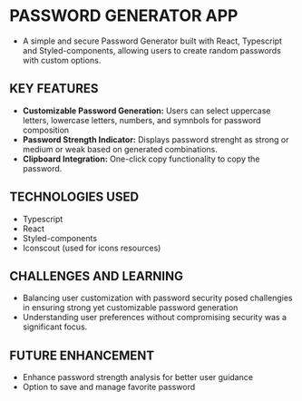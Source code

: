 # PASSWORD GENERATOR APP
- A simple and secure Password Generator built with React, Typescript and Styled-components, allowing users to create random passwords with custom options.
  
## KEY FEATURES
+ **Customizable Password Generation:**  Users can select uppercase letters, lowercase letters, numbers, and symnbols for password composition
+ **Password Strength Indicator:** Displays password strenght as strong or medium or weak based on generated combinations.
+ **Clipboard Integration:** One-click copy functionality to copy the password.

## TECHNOLOGIES USED
+ Typescript
+ React
+ Styled-components
+ Iconscout (used for icons resources)

## CHALLENGES AND LEARNING
+ Balancing user customization with password security posed challengies in ensuring strong yet customizable password generation
+ Understanding user preferences without compromising security was a significant focus.


## FUTURE ENHANCEMENT
+ Enhance password strength analysis for better user guidance
+ Option to save and manage favorite password
